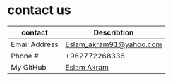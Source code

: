 # contact us 
| contact  | Describtion  |
|---|----------------------|
|  Email Address | Eslam_akram91@yahoo.com  |  
| Phone #  | +962772268336  |   
|  My GitHub |  [Eslam Akram]( https://eslamakram.github.io/Reading-Notes/) |  
